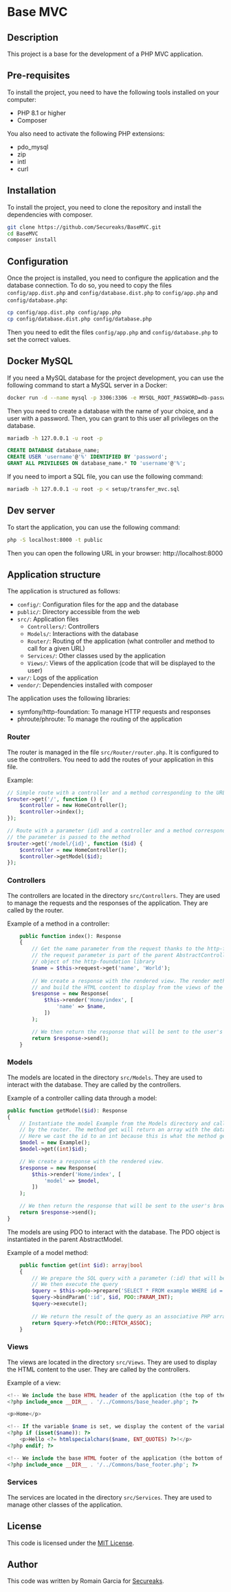 # Base MVC

## Description

This project is a base for the development of a PHP MVC application.

## Pre-requisites

To install the project, you need to have the following tools installed on your computer:

- PHP 8.1 or higher
- Composer

You also need to activate the following PHP extensions:

- pdo_mysql
- zip
- intl
- curl

## Installation

To install the project, you need to clone the repository and install the dependencies with composer.

```bash
git clone https://github.com/Secureaks/BaseMVC.git
cd BaseMVC
composer install
```

## Configuration

Once the project is installed, you need to configure the application and the database connection. To do so, you need
to copy the files `config/app.dist.php` and `config/database.dist.php` to `config/app.php` and `config/database.php`:

```bash
cp config/app.dist.php config/app.php
cp config/database.dist.php config/database.php
```

Then you need to edit the files `config/app.php` and `config/database.php` to set the correct values.

## Docker MySQL

If you need a MySQL database for the project development, you can use the following command to start a MySQL server
in a Docker:

```bash
docker run -d --name mysql -p 3306:3306 -e MYSQL_ROOT_PASSWORD=db-password mysql
```

Then you need to create a database with the name of your choice, and a user with a password. Then, you can grant to
this user all privileges on the database.

```bash
mariadb -h 127.0.0.1 -u root -p
```

```sql
CREATE DATABASE database_name;
CREATE USER 'username'@'%' IDENTIFIED BY 'password';
GRANT ALL PRIVILEGES ON database_name.* TO 'username'@'%';
```

If you need to import a SQL file, you can use the following command:

```bash
mariadb -h 127.0.0.1 -u root -p < setup/transfer_mvc.sql
```

## Dev server

To start the application, you can use the following command:

```bash
php -S localhost:8000 -t public
```

Then you can open the following URL in your browser: http://localhost:8000

## Application structure

The application is structured as follows:

- `config/`: Configuration files for the app and the database
- `public/`: Directory accessible from the web
- `src/`: Application files
    - `Controllers/`: Controllers
    - `Models/`: Interactions with the database
    - `Router/`: Routing of the application (what controller and method to call for a given URL)
    - `Services/`: Other classes used by the application
    - `Views/`: Views of the application (code that will be displayed to the user)
- `var/`: Logs of the application
- `vendor/`: Dependencies installed with composer

The application uses the following libraries:

- symfony/http-foundation: To manage HTTP requests and responses
- phroute/phroute: To manage the routing of the application

### Router

The router is managed in the file `src/Router/router.php`. It is configured to use the controllers. You need to add
the routes of your application in this file.

Example:

```php
// Simple route with a controller and a method corresponding to the URL /
$router->get('/', function () {
    $controller = new HomeController();
    $controller->index();
});

// Route with a parameter (id) and a controller and a method corresponding to the URL /model/{id}
// the parameter is passed to the method
$router->get('/model/{id}', function ($id) {
    $controller = new HomeController();
    $controller->getModel($id);
});
```

### Controllers

The controllers are located in the directory `src/Controllers`. They are used to manage the requests and the responses
of the application. They are called by the router.

Example of a method in a controller:

```php
    public function index(): Response
    {
        // Get the name parameter from the request thanks to the http-foundation library
        // the request parameter is part of the parent AbstractController class and corresponds to the Request
        // object of the http-foundation library
        $name = $this->request->get('name', 'World');
        
        // We create a response with the rendered view. The render method is part of the parent AbstractController
        // and build the HTML content to display from the views of the application located in the Views directory
        $response = new Response(
            $this->render('Home/index', [
                'name' => $name,
            ])
        );

        // We then return the response that will be sent to the user's browser
        return $response->send();
    }
```

### Models

The models are located in the directory `src/Models`. They are used to interact with the database. They are called by
the controllers.

Example of a controller calling data through a model:

```php
public function getModel($id): Response
{
    // Instantiate the model Example from the Models directory and call the method get with the parameter $id provided
    // by the router. The method get will return an array with the data corresponding to the id in the database
    // Here we cast the id to an int because this is what the method get is expecting
    $model = new Example();
    $model->get((int)$id);

    // We create a response with the rendered view.
    $response = new Response(
        $this->render('Home/index', [
            'model' => $model,
        ])
    );

    // We then return the response that will be sent to the user's browser
    return $response->send();
}
```

The models are using PDO to interact with the database. The PDO object is instantiated in the parent AbstractModel.

Example of a model method:

```php
    public function get(int $id): array|bool
    {
        // We prepare the SQL query with a parameter (:id) that will be replaced by the value of the variable $id
        // We then execute the query
        $query = $this->pdo->prepare('SELECT * FROM example WHERE id = :id');
        $query->bindParam(':id', $id, PDO::PARAM_INT);
        $query->execute();
        
        // We return the result of the query as an associative PHP array
        return $query->fetch(PDO::FETCH_ASSOC);
    }
```

### Views

The views are located in the directory `src/Views`. They are used to display the HTML content to the user. They are
called by the controllers.

Example of a view:

```php
<!-- We include the base HTML header of the application (the top of the content) -->
<?php include_once __DIR__ . '/../Commons/base_header.php'; ?>

<p>Home</p>

<!-- If the variable $name is set, we display the content of the variable -->
<?php if (isset($name)): ?>
    <p>Hello <?= htmlspecialchars($name, ENT_QUOTES) ?>!</p>
<?php endif; ?>

<!-- We include the base HTML footer of the application (the bottom of the content) -->
<?php include_once __DIR__ . '/../Commons/base_footer.php'; ?>
```

### Services

The services are located in the directory `src/Services`. They are used to manage other classes of the application.

## License

This code is licensed under the [MIT License](https://opensource.org/licenses/MIT).

## Author

This code was written by Romain Garcia for [Secureaks](https://www.secureaks.com).